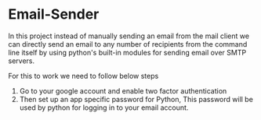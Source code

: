 # Email-Sender
In this project instead of manually sending an email from the mail client
we can directly send an email to any number of recipients from the command line itself by using python's built-in modules for sending email over SMTP servers.	 

For this to work we need to follow below steps
1) Go to your google account and enable two factor authentication
2) Then set up an app specific password for Python, This password 
will be used by python for logging in to your email account.

